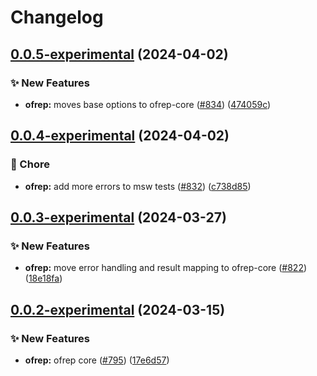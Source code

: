 # Changelog

## [0.0.5-experimental](https://github.com/open-feature/js-sdk-contrib/compare/ofrep-core-v0.0.4-experimental...ofrep-core-v0.0.5-experimental) (2024-04-02)


### ✨ New Features

* **ofrep:** moves base options to ofrep-core ([#834](https://github.com/open-feature/js-sdk-contrib/issues/834)) ([474059c](https://github.com/open-feature/js-sdk-contrib/commit/474059c207067e437a698a12582582d8b567aabf))

## [0.0.4-experimental](https://github.com/open-feature/js-sdk-contrib/compare/ofrep-core-v0.0.3-experimental...ofrep-core-v0.0.4-experimental) (2024-04-02)


### 🧹 Chore

* **ofrep:** add more errors to msw tests ([#832](https://github.com/open-feature/js-sdk-contrib/issues/832)) ([c738d85](https://github.com/open-feature/js-sdk-contrib/commit/c738d8576405539b9a2e8f13702b2c35ded9609e))

## [0.0.3-experimental](https://github.com/open-feature/js-sdk-contrib/compare/ofrep-core-v0.0.2-experimental...ofrep-core-v0.0.3-experimental) (2024-03-27)


### ✨ New Features

* **ofrep:** move error handling and result mapping to ofrep-core ([#822](https://github.com/open-feature/js-sdk-contrib/issues/822)) ([18e18fa](https://github.com/open-feature/js-sdk-contrib/commit/18e18fa5f113d064521165cf3a716913a814e8cc))

## [0.0.2-experimental](https://github.com/open-feature/js-sdk-contrib/compare/ofrep-core-v0.0.1-experimental...ofrep-core-v0.0.2-experimental) (2024-03-15)


### ✨ New Features

* **ofrep:** ofrep core ([#795](https://github.com/open-feature/js-sdk-contrib/issues/795)) ([17e6d57](https://github.com/open-feature/js-sdk-contrib/commit/17e6d57e43280a73f8c5f30fddc0447a900e3c79))
